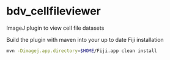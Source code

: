 # bdv_cellfileviewer

ImageJ plugin to view cell file datasets

Build the plugin with maven into your up to date Fiji installation

```bash
mvn -Dimagej.app.directory=$HOME/Fiji.app clean install
```
